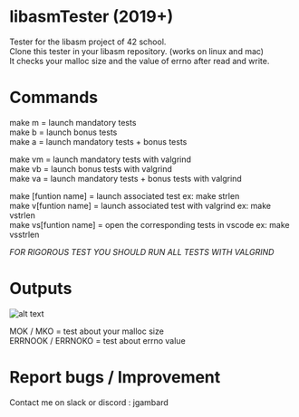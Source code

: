 # libasmTester (2019+)

Tester for the libasm project of 42 school.   
Clone this tester in your libasm repository. (works on linux and mac)  
It checks your malloc size and the value of errno after read and write.

# Commands
make m = launch mandatory tests  
make b = launch bonus tests  
make a = launch mandatory tests + bonus tests 

make vm = launch mandatory tests with valgrind  
make vb = launch bonus tests with valgrind   
make va = launch mandatory tests + bonus tests with valgrind  

make [funtion name] = launch associated test ex: make strlen  
make v[funtion name] = launch associated test with valgrind ex: make vstrlen  
make vs[funtion name] = open the corresponding tests in vscode ex: make vsstrlen  

*FOR RIGOROUS TEST YOU SHOULD RUN ALL TESTS WITH VALGRIND*  

# Outputs

![alt text](https://i.imgur.com/bOLM4c7.png)

MOK / MKO = test about your malloc size  
ERRNOOK / ERRNOKO = test about errno value  

# Report bugs / Improvement
Contact me on slack or discord : jgambard 
